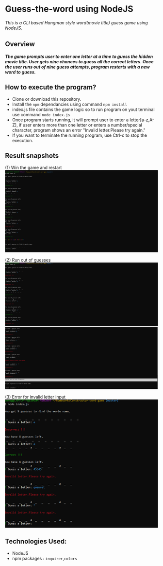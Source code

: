 # Guess-the-word using NodeJS
###### This is a CLI based Hangman style word(movie title) guess game using NodeJS. 

## Overview
##### The game prompts user to enter one letter at a time to guess the hidden movie title. User gets nine chances to guess all the correct letters. Once the user runs out of nine guess attempts, program restarts with a new word to guess.

## How to execute the program?
* Clone or download this repository.
* Install the `npm` dependancies using command `npm install`
* index.js file contains the game logic so to run program on yout terminal use command `node index.js`
* Once program starts running, it will prompt user to enter a letter[a-z,A-Z], if user enters more than one letter or enters a number/special character, program shows an error "Invalid letter.Please try again." 
* If you want to terminate the running program, use Ctrl-c to stop the execution.

## Result snapshots
(1) Win the game and restart
![](./images/win-restart.PNG)

(2) Run out of guesses
![](./images/fail-1.PNG)
![](./images/fail-2.PNG)

(3) Error for invalid letter input
![](./images/validate-input.PNG)

## Technologies Used:
* NodeJS
* npm packages : `inquirer`,`colors`
